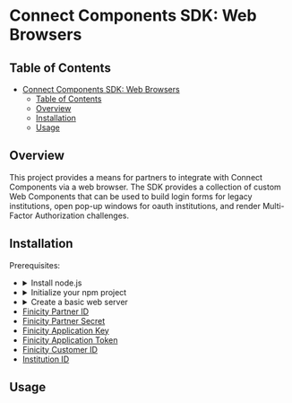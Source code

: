 # Connect Components SDK: Web Browsers  
## Table of Contents
- [Connect Components SDK: Web Browsers](#connect-components-sdk-web-browsers)
  - [Table of Contents](#table-of-contents)
  - [Overview](#overview)
  - [Installation](#installation)
  - [Usage](#usage)
 


## Overview
This project provides a means for partners to integrate with Connect Components via a web browser. The SDK provides a collection of custom Web Components that can be used to build login forms for legacy institutions, open pop-up windows for oauth institutions, and render Multi-Factor Authorization challenges.

## Installation
  Prerequisites:
  <ul>
    <li><details>
    <summary markdown="span">Install node.js</summary>
    If you haven't already, start by installing node.js using your favorite <a href='https://nodejs.org/en/download/package-manager'>package manager</a> or  use the node.js <a href='https://nodejs.org/en/download'>installer</a> for your operating system.
  </details></li>
      <li><details>
    <summary markdown="span">Initialize your npm project</summary>
    Once you have node.js installed, create a new folder for your project. Open a terminal window and initialize your project by running: 
    <code>npm init</code>
  </details></li>
  <li><details>
    <summary markdown="span">Create a basic web server</summary>
    Now install <a href='https://expressjs.com'>express.js</a> by running:
    <code>npm i express</code>
    You know have all the ingredients for a basic node.js/express application server:
    <pre><code>const express = require('express');
    const app = express();
    app.listen('3000', async err => {
      if (err) {
        console.error(`Server error: ${err}`)
      }
      console.log('Demo app ready.')
    });
    module.exports = app;</code></pre>
  </details></li>
  <li><a href=https://docs.finicity.com/#generate-your-credentials>Finicity Partner ID<a></li>
  <li><a href='https://docs.finicity.com/#generate-your-credentials'>Finicity Partner Secret</a></li>
  <li><a href='https://docs.finicity.com/#generate-your-credentials'>Finicity Application Key</a></li>
  <li><a href='https://docs.finicity.com/#create-an-access-token'>Finicity Application Token</a></li>
  <li><a href='https://docs.finicity.com/#welcome-your-first-customer'>Finicity Customer ID</a></li>
  <li><a href='https://docs.finicity.com/#fetch-some-data'>Institution ID</a></li>
  </ul> 

## Usage






<!-- ## Configuration

## Filing Issues
## Frequently Asked Questions
## Releases
## Security Policy 
## Semantic Versioning Policy
## Stylistic 
## License
## Team -->